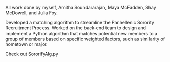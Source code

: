 All work done by myself, Amitha Soundararajan, Maya McFadden, Shay McDowell, and Julia Foy.

Developed a matching algorithm to streamline the Panhellenic Sorority Recruitment Process. Worked on the back-end team to design and implement a Python algorithm that matches potential new members to a group of members based on specific weighted factors, such as similarity of hometown or major.

Check out SororifyAlg.py
